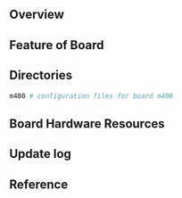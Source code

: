 ## Overview

## Feature of Board

## Directories

```sh
m400 # configuration files for board m400
```

## Board Hardware Resources

## Update log

## Reference
